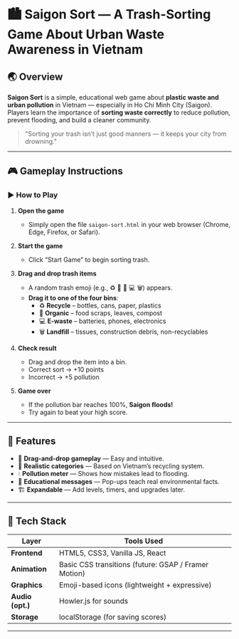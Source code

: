 # 🏙️ Saigon Sort — A Trash-Sorting Game About Urban Waste Awareness in Vietnam

## 🌏 Overview

**Saigon Sort** is a simple, educational web game about **plastic waste and urban pollution** in Vietnam — especially in Ho Chi Minh City (Saigon).  
Players learn the importance of **sorting waste correctly** to reduce pollution, prevent flooding, and build a cleaner community.

> "Sorting your trash isn’t just good manners — it keeps your city from drowning."

---

## 🎮 Gameplay Instructions

### ▶️ How to Play
1. **Open the game**  
   - Simply open the file `saigon-sort.html` in your web browser (Chrome, Edge, Firefox, or Safari).

2. **Start the game**  
   - Click “Start Game” to begin sorting trash.

3. **Drag and drop trash items**  
   - A random trash emoji (e.g., ♻️ 🧃 🍎 💻 🗑️) appears.  
   - **Drag it to one of the four bins**:
     - ♻️ **Recycle** – bottles, cans, paper, plastics  
     - 🍎 **Organic** – food scraps, leaves, compost  
     - 💻 **E-waste** – batteries, phones, electronics  
     - 🗑️ **Landfill** – tissues, construction debris, non-recyclables

4. **Check result**  
   - Drag and drop the item into a bin.
   - Correct sort → +10 points  
   - Incorrect → +5 pollution

5. **Game over**  
   - If the pollution bar reaches 100%, **Saigon floods!**
   - Try again to beat your high score.

---

## 🧩 Features

- 🧃 **Drag-and-drop gameplay** — Easy and intuitive.
- 🌿 **Realistic categories** — Based on Vietnam’s recycling system.
- 💧 **Pollution meter** — Shows how mistakes lead to flooding.
- 🧠 **Educational messages** — Pop-ups teach real environmental facts.
- 🏗️ **Expandable** — Add levels, timers, and upgrades later.

---

## 🧰 Tech Stack

| Layer           | Tools Used                |
| ----------------| --------------------------|
| **Frontend**    | HTML5, CSS3, Vanilla JS, React   |
| **Animation**   | Basic CSS transitions (future: GSAP / Framer Motion) |
| **Graphics**    | Emoji-based icons (lightweight + expressive) |
| **Audio (opt.)**| Howler.js for sounds      |
| **Storage**     | localStorage (for saving scores) |

---
